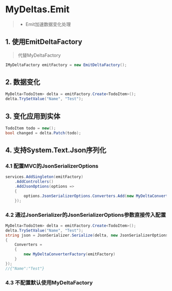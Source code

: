 # MyDeltas.Emit
>* Emit加速数据变化处理

## 1. 使用EmitDeltaFactory
>代替MyDeltaFactory
~~~csharp
IMyDeltaFactory emitFactory = new EmitDeltaFactory();
~~~

## 2. 数据变化
~~~csharp
MyDelta<TodoItem> delta = emitFactory.Create<TodoItem>();
delta.TrySetValue("Name", "Test");
~~~

## 3. 变化应用到实体
~~~csharp
TodoItem todo = new();
bool changed = delta.Patch(todo);
~~~

## 4. 支持System.Text.Json序列化
### 4.1  配置MVC的JsonSerializerOptions
~~~csharp
services.AddSingleton(emitFactory)
    .AddControllers()
    .AddJsonOptions(options =>
    {
        options.JsonSerializerOptions.Converters.Add(new MyDeltaConverterFactory(emitFactory));
    });
~~~

### 4.2  通过JsonSerializer的JsonSerializerOptions参数直接传入配置
~~~csharp
MyDelta<TodoItem> delta = emitFactory.Create<TodoItem>();
delta.TrySetValue("Name", "Test");
string json = JsonSerializer.Serialize(delta, new JsonSerializerOptions
{
    Converters =
    {
        new MyDeltaConverterFactory(emitFactory)
    }
});
//{"Name":"Test"}
~~~

### 4.3 不配置默认使用MyDeltaFactory
